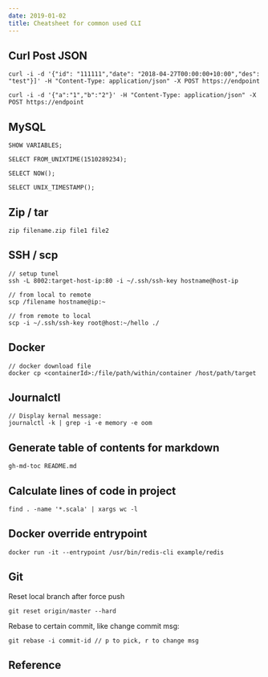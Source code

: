 ```yaml
---
date: 2019-01-02
title: Cheatsheet for common used CLI
---
```


## Curl Post JSON
```
curl -i -d '{"id": "111111","date": "2018-04-27T00:00:00+10:00","des": "test"}]' -H "Content-Type: application/json" -X POST https://endpoint

curl -i -d '{"a":"1","b":"2"}' -H "Content-Type: application/json" -X POST https://endpoint
```

## MySQL
```
SHOW VARIABLES;

SELECT FROM_UNIXTIME(1510289234);

SELECT NOW();

SELECT UNIX_TIMESTAMP();
```
## Zip / tar
```
zip filename.zip file1 file2
```

## SSH / scp
```
// setup tunel
ssh -L 8002:target-host-ip:80 -i ~/.ssh/ssh-key hostname@host-ip

// from local to remote
scp /filename hostname@ip:~

// from remote to local
scp -i ~/.ssh/ssh-key root@host:~/hello ./
```

## Docker
```
// docker download file
docker cp <containerId>:/file/path/within/container /host/path/target
```

## Journalctl
```
// Display kernal message:
journalctl -k | grep -i -e memory -e oom
```

## Generate table of contents for markdown
```
gh-md-toc README.md
```

## Calculate lines of code in project
```
find . -name '*.scala' | xargs wc -l
```

## Docker override entrypoint

```
docker run -it --entrypoint /usr/bin/redis-cli example/redis
```

## Git 
Reset local branch after force push

```
git reset origin/master --hard
```
Rebase to certain commit, like change commit msg:
```
git rebase -i commit-id // p to pick, r to change msg
```


## Reference


